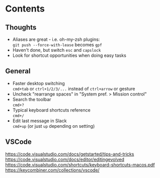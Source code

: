 # Contents

## Thoughts

- Aliases are great - i.e. oh-my-zsh plugins:  
  `git push --force-with-lease` becomes `gpf`
- Haven't done, but switch `esc` and `capslock`
- Look for shortcut opportunities when doing easy tasks

## General

- Faster desktop switching  
  `cmd+tab` or `ctrl+1/2/3/...` instead of `ctrl+arrow` or gesture
- Uncheck "rearrange spaces" in "System pref. > Mission control"
- Search the toolbar  
  `cmd+?`
- Typical keyboard shortcuts reference  
  `cmd+/`
- Edit last message in Slack  
  `cmd+up` (or just `up` depending on setting)

## VSCode

https://code.visualstudio.com/docs/getstarted/tips-and-tricks  
https://code.visualstudio.com/docs/editor/editingevolved  
https://code.visualstudio.com/shortcuts/keyboard-shortcuts-macos.pdf  
https://keycombiner.com/collections/vscode/
